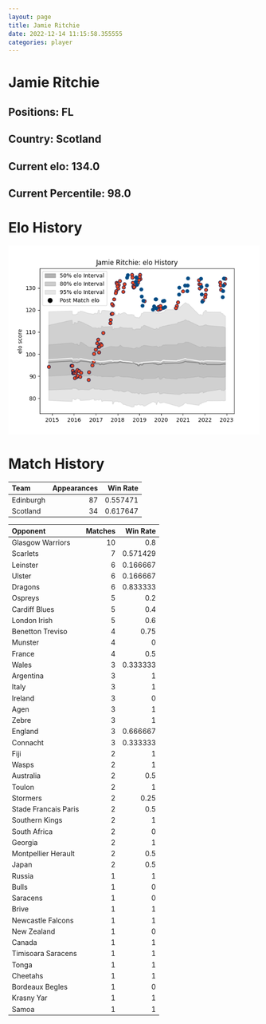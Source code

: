 ```yaml
---  
layout: page  
title: Jamie Ritchie  
date: 2022-12-14 11:15:58.355555  
categories: player  
---
```

# Jamie Ritchie

## Positions: FL

## Country: Scotland

## Current elo: 134.0

## Current Percentile: 98.0

# Elo History


![elo history](history_JamieRitchie.png)
# Match History


| Team      |   Appearances |   Win Rate |
|:----------|--------------:|-----------:|
| Edinburgh |            87 |   0.557471 |
| Scotland  |            34 |   0.617647 |

| Opponent             |   Matches |   Win Rate |
|:---------------------|----------:|-----------:|
| Glasgow Warriors     |        10 |   0.8      |
| Scarlets             |         7 |   0.571429 |
| Leinster             |         6 |   0.166667 |
| Ulster               |         6 |   0.166667 |
| Dragons              |         6 |   0.833333 |
| Ospreys              |         5 |   0.2      |
| Cardiff Blues        |         5 |   0.4      |
| London Irish         |         5 |   0.6      |
| Benetton Treviso     |         4 |   0.75     |
| Munster              |         4 |   0        |
| France               |         4 |   0.5      |
| Wales                |         3 |   0.333333 |
| Argentina            |         3 |   1        |
| Italy                |         3 |   1        |
| Ireland              |         3 |   0        |
| Agen                 |         3 |   1        |
| Zebre                |         3 |   1        |
| England              |         3 |   0.666667 |
| Connacht             |         3 |   0.333333 |
| Fiji                 |         2 |   1        |
| Wasps                |         2 |   1        |
| Australia            |         2 |   0.5      |
| Toulon               |         2 |   1        |
| Stormers             |         2 |   0.25     |
| Stade Francais Paris |         2 |   0.5      |
| Southern Kings       |         2 |   1        |
| South Africa         |         2 |   0        |
| Georgia              |         2 |   1        |
| Montpellier Herault  |         2 |   0.5      |
| Japan                |         2 |   0.5      |
| Russia               |         1 |   1        |
| Bulls                |         1 |   0        |
| Saracens             |         1 |   0        |
| Brive                |         1 |   1        |
| Newcastle Falcons    |         1 |   1        |
| New Zealand          |         1 |   0        |
| Canada               |         1 |   1        |
| Timisoara Saracens   |         1 |   1        |
| Tonga                |         1 |   1        |
| Cheetahs             |         1 |   1        |
| Bordeaux Begles      |         1 |   0        |
| Krasny Yar           |         1 |   1        |
| Samoa                |         1 |   1        |
